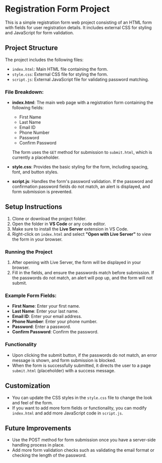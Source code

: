 # Registration Form Project

This is a simple registration form web project consisting of an HTML form with fields for user registration details. It includes external CSS for styling and JavaScript for form validation.

## Project Structure

The project includes the following files:
- `index.html`: Main HTML file containing the form.
- `style.css`: External CSS file for styling the form.
- `script.js`: External JavaScript file for validating password matching.

### File Breakdown:
- **index.html**: The main web page with a registration form containing the following fields:
  - First Name
  - Last Name
  - Email ID
  - Phone Number
  - Password
  - Confirm Password
  
  The form uses the `GET` method for submission to `submit.html`, which is currently a placeholder.

- **style.css**: Provides the basic styling for the form, including spacing, font, and button styles.

- **script.js**: Handles the form's password validation. If the password and confirmation password fields do not match, an alert is displayed, and form submission is prevented.

## Setup Instructions

1. Clone or download the project folder.
2. Open the folder in **VS Code** or any code editor.
3. Make sure to install the **Live Server** extension in VS Code.
4. Right-click on `index.html` and select **"Open with Live Server"** to view the form in your browser.

### Running the Project

1. After opening with Live Server, the form will be displayed in your browser.
2. Fill in the fields, and ensure the passwords match before submission. If the passwords do not match, an alert will pop up, and the form will not submit.

### Example Form Fields:
- **First Name**: Enter your first name.
- **Last Name**: Enter your last name.
- **Email ID**: Enter your email address.
- **Phone Number**: Enter your phone number.
- **Password**: Enter a password.
- **Confirm Password**: Confirm the password.

### Functionality
- Upon clicking the submit button, if the passwords do not match, an error message is shown, and form submission is blocked.
- When the form is successfully submitted, it directs the user to a page `submit.html` (placeholder) with a success message.

## Customization

- You can update the CSS styles in the `style.css` file to change the look and feel of the form.
- If you want to add more form fields or functionality, you can modify `index.html` and add more JavaScript code in `script.js`.

## Future Improvements

- Use the POST method for form submission once you have a server-side handling process in place.
- Add more form validation checks such as validating the email format or checking the length of the password.

